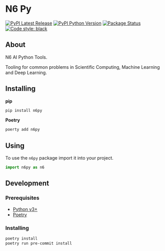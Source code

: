 # N6 Py

[![PyPI Latest Release](https://img.shields.io/pypi/v/n6py?color=%23141414&style=for-the-badge)](https://pypi.org/project/n6py)
[![PyPI Python Version](https://img.shields.io/pypi/pyversions/n6py?color=%23141414&style=for-the-badge)](https://pypi.org/project/n6py)
[![Package Status](https://img.shields.io/pypi/status/n6py?color=%23141414&style=for-the-badge)](https://pypi.org/project/n6py)
[![Code style: black](https://img.shields.io/badge/code%20style-black-141414.svg?style=for-the-badge)](https://github.com/psf/black)

## About

N6 AI Python Tools.

Tooling for common problems in Scientific Computing, Machine Learning and Deep Learning.

## Installing

**pip**

```sh
pip install n6py
```

**Poetry**

```sh
poerty add n6py
```

## Using

To use the `n6py` package import it into your project.

```py
import n6py as n6
```

## Development

### Prerequisites

- [Python v3+](https://www.python.org/downloads/)
- [Poetry](https://python-poetry.org/)

### Installing

```sh
poetry install
poetry run pre-commit install
```
